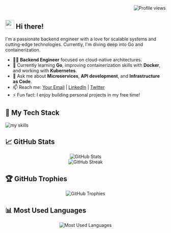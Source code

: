 <!-- 1. GitHub usernameを変更 -->
<div align="right">
  <img src="https://komarev.com/ghpvc/?username=username&style=flat-square&color=blue" alt="Profile views"/>
</div>

<!-- 2. プロフィールや連絡先を変更 -->
## <img src="https://media.giphy.com/media/hvRJCLFzcasrR4ia7z/giphy.gif" width="28"> Hi there!

I'm a passionate backend engineer with a love for scalable systems and cutting-edge technologies. Currently, I'm diving deep into Go and containerization.

- 🧑‍💻 **Backend Engineer** focused on cloud-native architectures.
- 🌱 Currently learning **Go**, improving containerization skills with **Docker**, and working with **Kubernetes**.
- 💬 Ask me about **Microservices**, **API development**, and **Infrastructure as Code**.
- 📫 Reach me: [Your Email](mailto:your-email@example.com) | [LinkedIn](https://linkedin.com/in/your-linkedin) | [Twitter](https://twitter.com/your-twitter)
- ⚡ Fun fact: I enjoy building personal projects in my free time!

<!-- 3. 好きな技術スタックに変更 -->
## 🚀 My Tech Stack
<img alt="my skills" src="https://skillicons.dev/icons?theme=dark&perline=7&i=html,css,js,ts,react,next,figma,python,fastapi,go,docker,terraform,aws,gcp,kubernetes,linux,git,github" />

## 📈 GitHub Stats
<div align="center">
  <img src="https://github-readme-stats.vercel.app/api?username=username&show_icons=true&theme=radical" alt="GitHub Stats" />
  <br>
  <img src="https://github-readme-streak-stats.herokuapp.com/?user=username&theme=radical" alt="GitHub Streak" />
</div>

## 🏆 GitHub Trophies
<div align="center">
  <img src="https://github-profile-trophy.vercel.app/?username=username&theme=onedark&no-frame=true&margin-w=15&margin-h=15" alt="GitHub Trophies" />
</div>

<!-- 4. 好きな言語の割合表示 -->
## 📊 Most Used Languages
<div align="center">
  <img src="https://github-readme-stats.vercel.app/api/top-langs/?username=username&layout=compact&theme=radical" alt="Most Used Languages" />
</div>


